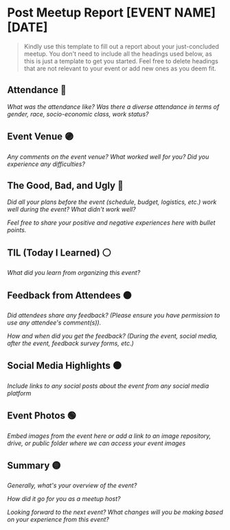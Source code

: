
# Post Meetup Report [EVENT NAME] [DATE]

> Kindly use this template to fill out a report about your just-concluded meetup. You don't need to include all the headings used below, as this is just a template to get you started. Feel free to delete headings that are not relevant to your event or add new ones as you deem fit.


## Attendance 🔵

_What was the attendance like? Was there a diverse attendance in terms of gender, race, socio-economic class, work status?_

## Event Venue 🟣

_Any comments on the event venue? What worked well for you? Did you experience any difficulties?_

## The Good, Bad, and Ugly 🔴

_Did all your plans before the event (schedule, budget, logistics, etc.) work well during the event? What didn't work well?_

_Feel free to share your positive and negative experiences here with bullet points._
 

## TIL (Today I Learned) ⚪️

_What did you learn from organizing this event?_


## Feedback from Attendees 🟠

_Did attendees share any feedback? (Please ensure you have permission to use any attendee's comment(s))._

*How and when did you get the feedback? (During the event, social media, after the event, feedback survey forms, etc.)* 

## Social Media Highlights ⚫️

_Include links to any social posts about the event from any social media platform_

## Event Photos 🟢

_Embed images from the event here or add a link to an image repository, drive, or public folder where we can access your event images_

## Summary 🟡

_Generally, what's your overview of the event?_

_How did it go for you as a meetup host?_

_Looking forward to the next event? What changes will you be making based on your experience from this event?_
